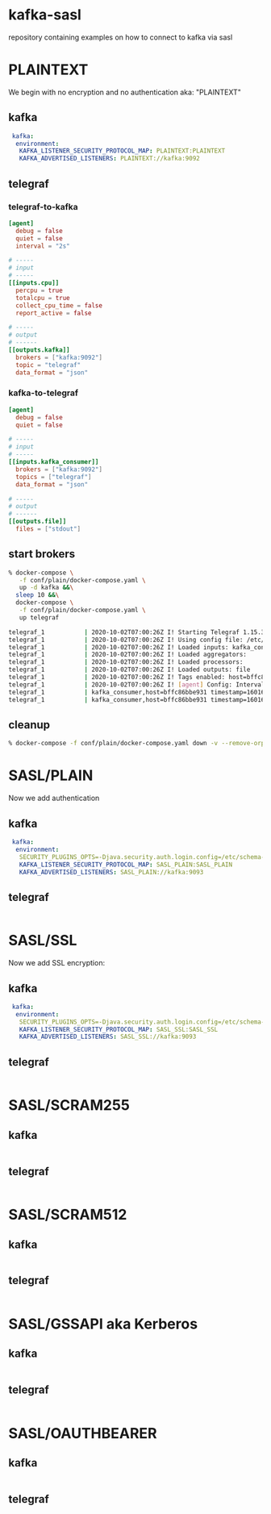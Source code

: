 # kafka-sasl
repository containing examples on how to connect to kafka via sasl

# PLAINTEXT
We begin with no encryption and no authentication aka: "PLAINTEXT"

## kafka
```docker-compose.yml
 kafka:
  environment:
   KAFKA_LISTENER_SECURITY_PROTOCOL_MAP: PLAINTEXT:PLAINTEXT
   KAFKA_ADVERTISED_LISTENERS: PLAINTEXT://kafka:9092
```

## telegraf

### telegraf-to-kafka
```telegraf.conf
[agent]
  debug = false
  quiet = false
  interval = "2s"

# -----
# input
# -----
[[inputs.cpu]]
  percpu = true
  totalcpu = true
  collect_cpu_time = false
  report_active = false

# -----
# output
# ------
[[outputs.kafka]]
  brokers = ["kafka:9092"]
  topic = "telegraf"
  data_format = "json"
```

### kafka-to-telegraf
```telegraf.conf
[agent]
  debug = false
  quiet = false

# -----
# input
# -----
[[inputs.kafka_consumer]]
  brokers = ["kafka:9092"]
  topics = ["telegraf"]
  data_format = "json"

# -----
# output
# ------
[[outputs.file]]
  files = ["stdout"]
```

## start brokers
```bash
% docker-compose \
   -f conf/plain/docker-compose.yaml \
   up -d kafka &&\
  sleep 10 &&\
  docker-compose \
   -f conf/plain/docker-compose.yaml \
   up telegraf

telegraf_1           | 2020-10-02T07:00:26Z I! Starting Telegraf 1.15.3
telegraf_1           | 2020-10-02T07:00:26Z I! Using config file: /etc/telegraf/telegraf.conf
telegraf_1           | 2020-10-02T07:00:26Z I! Loaded inputs: kafka_consumer
telegraf_1           | 2020-10-02T07:00:26Z I! Loaded aggregators: 
telegraf_1           | 2020-10-02T07:00:26Z I! Loaded processors: 
telegraf_1           | 2020-10-02T07:00:26Z I! Loaded outputs: file
telegraf_1           | 2020-10-02T07:00:26Z I! Tags enabled: host=bffc86bbe931
telegraf_1           | 2020-10-02T07:00:26Z I! [agent] Config: Interval:10s, Quiet:false, Hostname:"bffc86bbe931", Flush Interval:10s
telegraf_1           | kafka_consumer,host=bffc86bbe931 timestamp=1601622032,fields_usage_iowait=0,fields_usage_softirq=0,fields_usage_guest_nice=0,fields_usage_irq=0,fields_usage_guest=0,fields_usage_user=0,fields_usage_nice=0,fields_usage_system=8.695652173784097,fields_usage_idle=91.30434782443646,fields_usage_steal=0 1601622040364040800
telegraf_1           | kafka_consumer,host=bffc86bbe931 timestamp=1601622032,fields_usage_system=4.761904761811956,fields_usage_guest=0,fields_usage_idle=95.23809523710531,fields_usage_user=0,fields_usage_iowait=0,fields_usage_steal=0,fields_usage_nice=0,fields_usage_softirq=0,fields_usage_guest_nice=0,fields_usage_irq=0 1601622040378406400
```
## cleanup 
```bash
% docker-compose -f conf/plain/docker-compose.yaml down -v --remove-orphans
```

# SASL/PLAIN
Now we add authentication

## kafka
```docker-compose.yml
 kafka:
  environment:
   SECURITY_PLUGINS_OPTS=-Djava.security.auth.login.config=/etc/schema-registry/kafka_client_jaas.conf
   KAFKA_LISTENER_SECURITY_PROTOCOL_MAP: SASL_PLAIN:SASL_PLAIN
   KAFKA_ADVERTISED_LISTENERS: SASL_PLAIN://kafka:9093
```

## telegraf
```telegraf.conf
```

# SASL/SSL
Now we add SSL encryption:

## kafka
```docker-compose.yml
 kafka:
  environment:
   SECURITY_PLUGINS_OPTS=-Djava.security.auth.login.config=/etc/schema-registry/kafka_client_jaas.conf
   KAFKA_LISTENER_SECURITY_PROTOCOL_MAP: SASL_SSL:SASL_SSL
   KAFKA_ADVERTISED_LISTENERS: SASL_SSL://kafka:9093
```

## telegraf
```telegraf.conf
```

# SASL/SCRAM255

## kafka
```docker-compose.yml
```

## telegraf
```telegraf.conf
```

# SASL/SCRAM512

## kafka
```docker-compose.yml
```

## telegraf
```telegraf.conf
```

# SASL/GSSAPI aka Kerberos

## kafka
```docker-compose.yml
```

## telegraf
```telegraf.conf
```

# SASL/OAUTHBEARER

## kafka
```docker-compose.yml
```

## telegraf
```telegraf.conf
```

